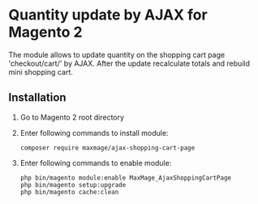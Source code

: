# Quantity update by AJAX for Magento 2

The module allows to update quantity on the  shopping cart page 'checkout/cart/' by AJAX. After the update recalculate totals and rebuild mini shopping cart.

## Installation

1. Go to Magento 2 root directory

2. Enter following commands to install module:

   ```
   composer require maxmage/ajax-shopping-cart-page
   ```

3. Enter following commands to enable module:

   ```
   php bin/magento module:enable MaxMage_AjaxShoppingCartPage
   php bin/magento setup:upgrade
   php bin/magento cache:clean
   ```
